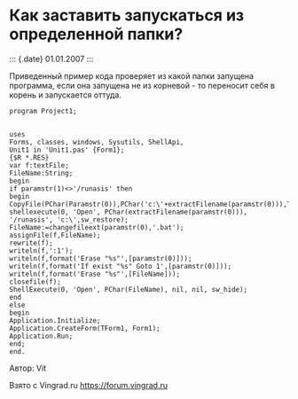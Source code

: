 Как заставить запускаться из определенной папки?
================================================

::: {.date}
01.01.2007
:::

Приведенный пример кода проверяет из какой папки запущена программа,
если она запущена не из корневой - то переносит себя в корень и
запускается оттуда.

    program Project1;

     
    uses
    Forms, classes, windows, Sysutils, ShellApi,
    Unit1 in 'Unit1.pas' {Form1};
    {$R *.RES}
    var f:textFile;
    FileName:String;
    begin
    if paramstr(1)<>'/runasis' then
    begin
    CopyFile(PChar(Paramstr(0)),PChar('c:\'+extractFilename(paramstr(0))),True);
    shellexecute(0, 'Open', PChar(extractFilename(paramstr(0))), '/runasis', 'c:\',sw_restore);
    FileName:=changefileext(paramstr(0),'.bat');
    assignFile(f,FileName);
    rewrite(f);
    writeln(f,':1');
    writeln(f,format('Erase "%s"',[paramstr(0)]));
    writeln(f,format('If exist "%s" Goto 1',[paramstr(0)]));
    writeln(f,format('Erase "%s"',[FileName]));
    closefile(f);
    ShellExecute(0, 'Open', PChar(FileName), nil, nil, sw_hide);
    end
    else
    begin
    Application.Initialize;
    Application.CreateForm(TForm1, Form1);
    Application.Run;
    end;
    end.

Автор: Vit

Взято с Vingrad.ru <https://forum.vingrad.ru>
